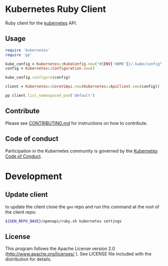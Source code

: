 # Kubernetes Ruby Client

Ruby client for the [kubernetes](http://kubernetes.io/) API.

## Usage
```ruby
require 'kubernetes'
require 'pp'

kube_config = Kubernetes::KubeConfig.new("#{ENV['HOME']}/.kube/config")
config = Kubernetes::Configuration.new()

kube_config.configure(config)

client = Kubernetes::CoreV1Api.new(Kubernetes::ApiClient.new(config))

pp client.list_namespaced_pod('default')
```

## Contribute

Please see [CONTRIBUTING.md](CONTRIBUTING.md) for instructions on how to contribute.

## Code of conduct

Participation in the Kubernetes community is governed by the [Kubernetes Code of Conduct](code-of-conduct.md).

# Development

## Update client

to update the client clone the `gen` repo and run this command at the root of the client repo:

```bash
${GEN_REPO_BASE}/openapi/ruby.sh kubernetes settings
```

## License

This program follows the Apache License version 2.0 (http://www.apache.org/licenses/ ).  See LICENSE file included with the distribution for details.
